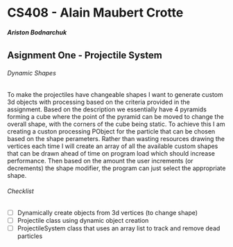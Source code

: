 # CS408 - Alain Maubert Crotte

###### **Ariston Bodnarchuk**

## Asignment One - Projectile System 

###### Dynamic Shapes
To make the projectiles have changeable shapes I want to generate custom 3d objects with processing based on the criteria provided in the assignment.
Based on the description we essentially have 4 pyramids forming a cube where the point of the pyramid can be moved to change the overall shape, with the corners of the cube being static. To achieve this I am creating a custon processing PObject for the particle that can be chosen based on the shape perameters. Rather than wasting resources drawing the vertices each time I will create an array of all the available custom shapes that can be drawn ahead of time on program load which should increase performance. Then based on the amount the user increments (or decrements) the shape modifier, the program can just select the appropriate shape. 

###### Checklist 
- [ ] Dynamically create objects from 3d vertices (to change shape)
- [ ] Projectile class using dynamic object creation
- [ ] ProjectileSystem class that uses an array list to track and remove dead particles
